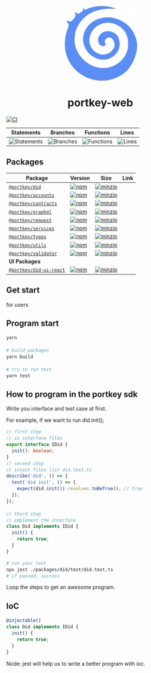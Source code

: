 <p align="center">
  <a href="https://portkeydocs.readthedocs.io/en/pre-release/PortkeyDIDSDK/index.html">
    <img width="200" src= "./logo.png"/>
  </a>
</p>

<h1 align="center">portkey-web</h1>

[![CI](https://github.com/Portkey-Wallet/portkey-web/actions/workflows/CI.yml/badge.svg)](https://github.com/Portkey-Wallet/portkey-web/actions/workflows/CI.yml)

| Statements                  | Branches                | Functions                 | Lines             |
| --------------------------- | ----------------------- | ------------------------- | ----------------- |
| ![Statements](https://img.shields.io/badge/statements-96.5%25-brightgreen.svg?style=flat) | ![Branches](https://img.shields.io/badge/branches-95.48%25-brightgreen.svg?style=flat) | ![Functions](https://img.shields.io/badge/functions-97.61%25-brightgreen.svg?style=flat) | ![Lines](https://img.shields.io/badge/lines-96.8%25-brightgreen.svg?style=flat) |

## Packages

| Package                                                   | Version                                                                                                                                       | Size                                                                                                                                                             | Link                                                                      |
|-----------------------------------------------------------|-----------------------------------------------------------------------------------------------------------------------------------------------|------------------------------------------------------------------------------------------------------------------------------------------------------------------|---------------------------------------------------------------------------|
| [`@portkey/did`](packages/did)                     | [![npm](https://img.shields.io/npm/v/@portkey/did)](https://www.npmjs.com/package/@portkey/did)                     | [![minzip](https://img.shields.io/bundlephobia/minzip/@portkey/did)](https://bundlephobia.com/package/@portkey/did)                     |                                                                           |
| [`@portkey/accounts`](packages/accounts)                     | [![npm](https://img.shields.io/npm/v/@portkey/accounts)](https://www.npmjs.com/package/@portkey/accounts)                     | [![minzip](https://img.shields.io/bundlephobia/minzip/@portkey/accounts)](https://bundlephobia.com/package/@portkey/accounts)                       |                                                                           |
| [`@portkey/contracts`](packages/contracts)                     | [![npm](https://img.shields.io/npm/v/@portkey/contracts)](https://www.npmjs.com/package/@portkey/contracts)                     | [![minzip](https://img.shields.io/bundlephobia/minzip/@portkey/contracts)](https://bundlephobia.com/package/@portkey/contracts) |
| [`@portkey/graphql`](packages/graphql)                     | [![npm](https://img.shields.io/npm/v/@portkey/graphql)](https://www.npmjs.com/package/@portkey/graphql)                     | [![minzip](https://img.shields.io/bundlephobia/minzip/@portkey/graphql)](https://bundlephobia.com/package/@portkey/graphql)                     |                                                                           |
| [`@portkey/request`](packages/request)                     | [![npm](https://img.shields.io/npm/v/@portkey/request)](https://www.npmjs.com/package/@portkey/request)                     | [![minzip](https://img.shields.io/bundlephobia/minzip/@portkey/request)](https://bundlephobia.com/package/@portkey/request)                                    |
| [`@portkey/services`](packages/services)                     | [![npm](https://img.shields.io/npm/v/@portkey/services)](https://www.npmjs.com/package/@portkey/services)                     | [![minzip](https://img.shields.io/bundlephobia/minzip/@portkey/services)](https://bundlephobia.com/package/@portkey/services)                                          |
| [`@portkey/types`](packages/types)                     | [![npm](https://img.shields.io/npm/v/@portkey/types)](https://www.npmjs.com/package/@portkey/types)                     | [![minzip](https://img.shields.io/bundlephobia/minzip/@portkey/types)](https://bundlephobia.com/package/@portkey/types)                 |                                                                           |
| [`@portkey/utils`](packages/utils)                     | [![npm](https://img.shields.io/npm/v/@portkey/utils)](https://www.npmjs.com/package/@portkey/utils)                     | [![minzip](https://img.shields.io/bundlephobia/minzip/@portkey/utils)](https://bundlephobia.com/package/@portkey/utils)                         |                                                                           |
| [`@portkey/validator`](packages/validator)                     | [![npm](https://img.shields.io/npm/v/@portkey/validator)](https://www.npmjs.com/package/@portkey/validator)                     | [![minzip](https://img.shields.io/bundlephobia/minzip/@portkey/validator)](https://bundlephobia.com/package/@portkey/validator)                               |
| **UI Packages**                                            |                                                                                                                                               |                                                                                                                                                                  |                                                                           |
| [`@portkey/did-ui-react`](packages/did-ui-react)                     | [![npm](https://img.shields.io/npm/v/@portkey/did-ui-react)](https://www.npmjs.com/package/@portkey/did-ui-react)                     | [![minzip](https://img.shields.io/bundlephobia/minzip/@portkey/did-ui-react)](https://bundlephobia.com/package/@portkey/did-ui-react) 

## Get start

for users

## Program start

```bash
yarn

# build packages
yarn build

# try to run test
yarn test
```

## How to program in the portkey sdk

Write you interface and test case at first.

For example, if we want to run did.init();

```typescript
// first step
// in interface files
export interface IDid {
  init(): boolean;
}
// second step
// intest files list did.test.ts
describe('did', () => {
  test('did init', () => {
    expect(did.init()).resolves.toBeTrue(); // true
  });
});

// third step
// implement the interface
class Did implements IDid {
  init() {
    return true;
  }
}
```

```bash
# run your test
npx jest ./packages/did/test/did.test.ts
# if passed, success
```

Loop the steps to get an awesome program.

## IoC

```typescript
@injectable()
class Did implements IDid {
  init() {
    return true;
  }
}
```

Node: jest will help us to write a better program with ioc.